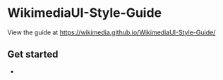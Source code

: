 # WikimediaUI-Style-Guide

View the guide at https://wikimedia.github.io/WikimediaUI-Style-Guide/

## Get started

*
